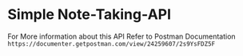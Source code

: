 # Simple Note-Taking-API
For More information about this API Refer to Postman Documentation ```https://documenter.getpostman.com/view/24259607/2s9YsFDZ5F```
